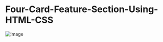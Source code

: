 # Four-Card-Feature-Section-Using-HTML-CSS
![image](https://github.com/user-attachments/assets/551b68b8-f1ae-4fac-bff8-3e28f77b3464)
